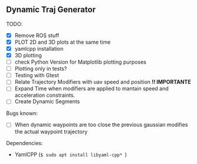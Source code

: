## Dynamic Traj Generator

TODO: 

  - [x] Remove ROS stuff
  - [x] PLOT 2D and 3D plots at the same time
  - [x] yamlcpp installation
  - [x] 3D plotting
  - [ ] check Python Version for Matplotlib plotting purposes
  - [ ] Plotting only in tests?
  - [ ] Testing with Gtest
  - [ ] Relate Trajectory Modifiers with uav speed and position **!! IMPORTANTE**
  - [ ] Expand Time when modifiers are applied to mantain speed and acceleration constraints.
  - [ ] Create Dynamic Segments

Bugs known:
  - [ ] When dynamic waypoints are too close the previous gaussian modifies the actual waypoint trajectory

Dependencies:
- YamlCPP (```$ sudo apt install libyaml-cpp* ```)
